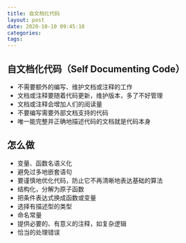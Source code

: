 ```yaml
---
title: 自文档化代码
layout: post
date: 2020-10-10 09:45:18
categories:
tags:
---
```


## 自文档化代码（Self Documenting Code）

- 不需要额外的编写、维护文档或注释的工作
- 文档或注释要随着代码更新，维护版本，多了不好管理
- 文档或注释会增加人们的阅读量
- 不要编写需要外部文档支持的代码
- 唯一能完整并正确地描述代码的文档就是代码本身

## 怎么做

- 变量、函数名语义化
- 避免过多地嵌套语句
- 要谨慎地优化代码，防止它不再清晰地表达基础的算法
- 结构化，分解为原子函数
- 把条件表达式换成函数或变量
- 选择有描述型的类型
- 命名常量
- 提供必要的、有意义的注释，如复杂逻辑
- 恰当的处理错误
